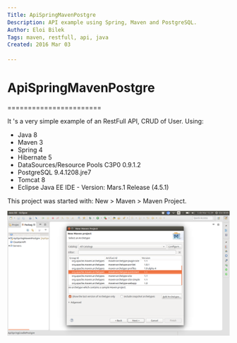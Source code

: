 ```yaml
---
Title: ApiSpringMavenPostgre
Description: API example using Spring, Maven and PostgreSQL.
Author: Eloi Bilek
Tags: maven, restfull, api, java
Created: 2016 Mar 03

---
```


# ApiSpringMavenPostgre
=======================

It 's a very simple example of an RestFull API, CRUD of User.
Using:
* Java 8
* Maven 3
* Spring 4
* Hibernate 5
* DataSources/Resource Pools C3P0 0.9.1.2
* PostgreSQL 9.4.1208.jre7
* Tomcat 8
* Eclipse Java EE IDE - Version: Mars.1 Release (4.5.1)


This project was started with: New > Maven > Maven Project.

![new maven project](https://github.com/EloiBilek/eloibilek.github.io/raw/master/SMP/new_maven_project.png)

